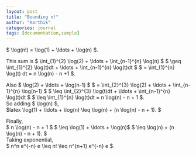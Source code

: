 ```yaml
---
layout: post
title: "Bounding n!"
author: "Karthik"
categories: journal
tags: [documentation,sample]
---
```


$ \log(n!) = \log(1) + \ldots + \log(n) $. 

This sum is $ \int_{1}^{2} \log(2) + \ldots + \int_{n-1}^{n} \log(n) $ $ \geq \int_{1}^{2} \log(t)dt + \ldots + \int_{n-1}^{n} \log(t)dt $ $ = \int_{1}^{n} \log(t) dt = n \log(n) - n +1 $. 

Also $ \log(2) + \ldots + \log(n-1) $ $ = \int_{2}^{3} \log(2) + \ldots + \int_{n-1}^{n} \log(n-1) $ $ \leq \int_{2}^{3} \log(t)dt + \ldots + \int_{n-1}^{n} \log(t)dt $ $ \leq \int_{1}^{n} \log(t)dt = n \log(n) - n + 1 $.   
So adding $ \log(n) $,   
$latex \log(1) + \ldots + \log(n) \leq \log(n) + (n \log(n) - n + 1). $

Finally,   
$ n \log(n) - n + 1 $ $ \leq \log(1) + \ldots + \log(n)$ $ \leq \log(n) + (n \log(n) - n + 1). $   
Taking exponential,   
$ n^n e^{-n} e \leq n! \leq n^{n+1} e^{-n} e $.
